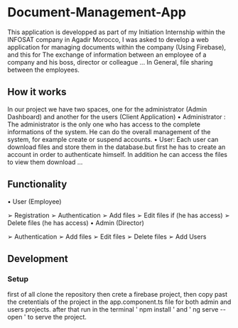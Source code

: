 # Document-Management-App



This application is developped as part of my Initiation Internship within the INFOSAT company in Agadir Morocco,
I was asked to develop a web application for managing documents within the company (Using Firebase), and this for
The exchange of information between an employee of a company and his boss, director or colleague ... 
In General, file sharing between the employees.

## How it works

In our project we have two spaces, one for the administrator (Admin Dashboard) and
another for the users (Client Application)
• Administrator :
The administrator is the only one who has access to the complete informations of the system.
He can do the overall management of the system, for example create or suspend accounts.
• User:
Each user can download files and store them in the database.but first he has to create an account
in order to authenticate himself. In addition he can access the files to view them download ...

## Functionality

• User (Employee)

  ➢ Registration
  ➢ Authentication
  ➢ Add files
  ➢ Edit files if (he has access)
  ➢ Delete files (he has access)
• Admin (Director)

  ➢ Authentication
  ➢ Add files
  ➢ Edit files
  ➢ Delete files
  ➢ Add Users

## Development

### Setup

first of all clone the repository then crete a firebase project, then copy past the cretentials of the project in 
the app.component.ts file for both admin and users projects. after that run in the terminal ' npm install ' and 
' ng serve --open ' to serve the project.  
